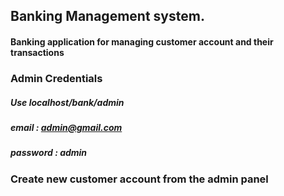 ## Banking Management system. 
#### Banking application for managing customer account and their transactions
### Admin Credentials 
##### Use localhost/bank/admin
##### email : admin@gmail.com
##### password : admin

### Create new customer account from the admin panel
